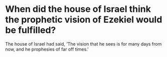 # When did the house of Israel think the prophetic vision of Ezekiel would be fulfilled?

The house of Israel had said, ‘The vision that he sees is for many days from now, and he prophesies of far off times.’
